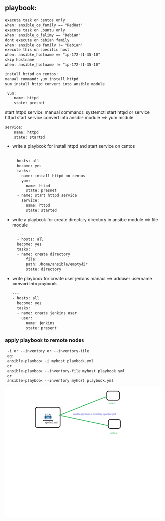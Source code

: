 ## playbook: 
```
execute task on centos only 
when: ansible_os_family == "RedHat"
execute task on ubuntu only
when: ansible_o_falimy == "Debian"
dont execute on debian family
when: ansible_os_family != "Debian"
execute this on specific host
when: ansible_hostname == "ip-172-31-35-10"
skip hostname 
when: ansible_hostname != "ip-172-31-35-10"
```
```
install httpd on centos: 
manual command: yum install httpd
yum install httpd convert into ansible module
```
```
 yum:
    name: httpd
    state: presnet
```
start httpd service:
manual commands: systemctl start httpd or service httpd start
service convert into ansible module ==> yum module
```
service:
    name: httpd
    state: started
```
* write a playbook for install httpd and start service on centos
  ```
  ---
  - hosts: all
    become: yes
    tasks:
    - name: install httpd on centos
      yum:
        name: httpd
        state: presnet
    - name: start httpd service
      service:
        name: httpd
        state: started
  ```
* write a playbook for create directory
   directory in ansible module  ==> file module
  ```
    ---
    - hosts: all
    become: yes
    tasks:
    - name: create directory
        file: 
        path: /home/ansible/emptydir
        state: directory
  ```
* write playbook for create user jenkins
  manaul ==> adduser username
  convert into playbook 
  ```
  ---
  - hosts: all
    become: yes
    tasks:
    - name: create jenkins user
      user:
        name: jenkins
        state: present
  ```
### apply playbook to remote nodes
    
     -i or --inventory or --inventory-file 
     eg: 
     ansible-playbook -i myhost playbook.yml
     or
     ansible-playbook --inventory-file myhost playbook.yml
     or
     ansible-playbook --inventory myhost playbook.yml
![apply playbook](ansible.png)